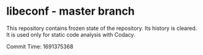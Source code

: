 # libeconf - master branch

This repository contains frozen state of the repository.
Its history is cleared. It is used only for static code
analysis with Codacy.

Commit Time: 1691375368